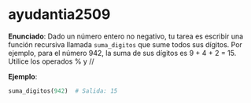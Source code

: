 # ayudantia2509  

**Enunciado**:
Dado un número entero no negativo, tu tarea es escribir una función recursiva llamada `suma_digitos` que sume todos sus dígitos.
Por ejemplo, para el número 942, la suma de sus dígitos es 9 + 4 + 2 = 15.  
Utilice los operados % y // 

**Ejemplo**:
```python
suma_digitos(942)  # Salida: 15


